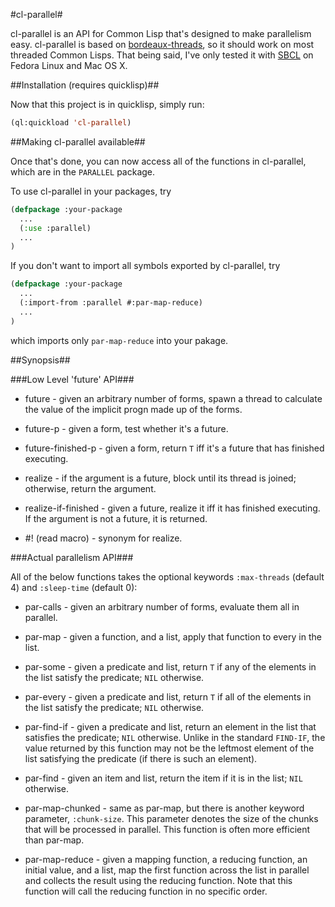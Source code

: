 #cl-parallel#

cl-parallel is an API for Common Lisp that's designed to make
parallelism easy.  cl-parallel is based on [bordeaux-threads][bt], so
it should work on most threaded Common Lisps. That being said, I've
only tested it with [SBCL][sbcl] on Fedora Linux and Mac OS X.

##Installation (requires quicklisp)##

Now that this project is in quicklisp, simply run:
```lisp
(ql:quickload 'cl-parallel)
```

##Making cl-parallel available##

Once that's done, you can now access all of the functions in
cl-parallel, which are in the `PARALLEL` package.

To use cl-parallel in your packages, try

```lisp
(defpackage :your-package
  ...
  (:use :parallel)
  ...
)
```

If you don't want to import all symbols exported by cl-parallel, try

```lisp
(defpackage :your-package
  ...
  (:import-from :parallel #:par-map-reduce)
  ...
)
```

which imports only `par-map-reduce` into your pakage.

##Synopsis##

###Low Level 'future' API###

* future - given an arbitrary number of forms, spawn a thread to calculate
the value of the implicit progn made up of the forms.

* future-p - given a form, test whether it's a future.

* future-finished-p - given a form, return `T` iff it's a future that has
finished executing.

* realize - if the argument is a future, block until its thread is
joined; otherwise, return the argument.

* realize-if-finished - given a future, realize it iff it has finished
executing.  If the argument is not a future, it is returned.

* \#! (read macro) - synonym for realize.

###Actual parallelism API###

All of the below functions takes the optional keywords `:max-threads` (default 4)
and `:sleep-time` (default 0):

* par-calls - given an arbitrary number of forms, evaluate them all in
parallel.

* par-map - given a function, and a list, apply that function to every
in the list.

* par-some - given a predicate and list, return `T` if any of the
elements in the list satisfy the predicate; `NIL` otherwise.

* par-every - given a predicate and list, return `T` if all of the
elements in the list satisfy the predicate; `NIL` otherwise.

* par-find-if - given a predicate and list, return an element in
the list that satisfies the predicate; `NIL` otherwise. Unlike
in the standard `FIND-IF`, the value returned by this function may not
be the leftmost element of the list satisfying the predicate (if there is
such an element).

* par-find - given an item and list, return the item if it is in
the list; `NIL` otherwise.

* par-map-chunked - same as par-map, but there is another keyword
parameter, `:chunk-size`. This parameter denotes the size of the
chunks that will be processed in parallel. This function is often more
efficient than par-map.

* par-map-reduce - given a mapping function, a reducing function, an initial
value, and a list, map the first function across the list in parallel and
collects the result using the reducing function. Note that this function will
call the reducing function in no specific order.

[bt]: http://common-lisp.net/project/bordeaux-threads/ "Bordeaux Threads"
[sbcl]: http://www.sbcl.org/ "Steel Bank Common Lisp"
